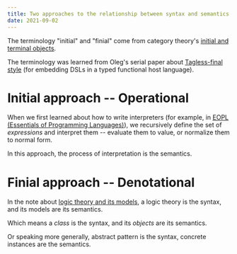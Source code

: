 ```yaml
---
title: Two approaches to the relationship between syntax and semantics -- initial and finial
date: 2021-09-02
---
```


The terminology "initial" and "finial"
come from category theory's [initial and terminal objects][].

[initial and terminal objects]: https://en.wikipedia.org/wiki/Initial_and_terminal_objects.

The terminology was learned from Oleg's serial paper about [Tagless-final style][tagless-final]
(for embedding DSLs in a typed functional host language).

[tagless-final]: http://okmij.org/ftp/tagless-final/index.html

# Initial approach -- Operational

When we first learned about how to write interpreters
(for example, in [EOPL (Essentials of Programming Languages)][EOPL]),
we recursively define the set of *expressions* and interpret them --
evaluate them to value, or normalize them to normal form.

In this approach, the process of interpretation is the semantics.

[EOPL]: https://en.wikipedia.org/wiki/Essentials_of_Programming_Languages

# Finial approach -- Denotational

In the note about [logic theory and its models][00002],
a logic theory is the syntax, and its models are its semantics.

Which means a *class* is the syntax, and its *objects* are its semantics.

Or speaking more generally,
abstract pattern is the syntax,
concrete instances are the semantics.

[00002]: 00002-model-theory-can-be-implemented-by-class-and-object.md
